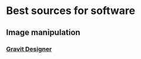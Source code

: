 # Best sources for software


## Image manipulation

### [Gravit Designer](https://designer.gravit.io/)

